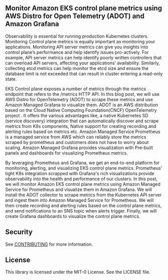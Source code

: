 ## Monitor Amazon EKS control plane metrics using AWS Distro for Open Telemetry (ADOT) and Amazon Grafana


Observability is essential for running production Kubernetes clusters. Monitoring Control plane metrics is equally important as monitoring your applications. Monitoring API server metrics can give you insights into control plane’s performance and help identify issues pro-actively. For example, API server metrics can help identify poorly written controllers that can overload API servers, affecting your applications’ availability. Similarly, collecting  etcd metrics can help monitor the etcd size and ensure the database limit is not exceeded that can result in cluster entering a read-only state.

EKS Control plane exposes a number of metrics through the metrics endpoint that refers to the /metrics HTTP API. In this blog post, we will use AWS Distro for OpenTelemetry (ADOT) to scrape these metrics and use Amazon Managed Grafana to visualize them. ADOT is an AWS distribution based on the Cloud Native Computing Foundation(CNCF) OpenTelemetry project . It offers the various advantages like, a native Kubernetes SD (service discovery) integration that can automatically discover and scrape metrics from K8s components, Native support for creating recording and alerting rules based on metrics etc. Amazon Managed Service Prometheus is a managed service from AWS which can reliably store the metrics scraped by prometheus and customers does not have to worry about scaling. Amazon Managed Grafana provides  visualization with  Pre-built panels and dashboards for visualizing Prometheus metrics.

By leveraging Prometheus and Grafana, we get an end-to-end platform for monitoring, alerting, and visualizing EKS control plane metrics. Prometheus' tight K8s integration scrapped with Grafana's rich visualizations provide observability into the health and performance of our clusters. In this post, we will monitor Amazon EKS control plane metrics using Amazon Managed Service for Prometheus and visualize them in Amazon Grafana. We will install the ADOT collector to scrape metrics from the Kubernetes API server and ingest them into Amazon Managed Service for Prometheus. We will then create recording and alerting rules based on the control plane metrics, and send notifications to an SNS topic when alerts trigger. Finally, we will create Grafana dashboards to visualize the control plane metrics.


## Security

See [CONTRIBUTING](CONTRIBUTING.md#security-issue-notifications) for more information.

## License

This library is licensed under the MIT-0 License. See the LICENSE file.

